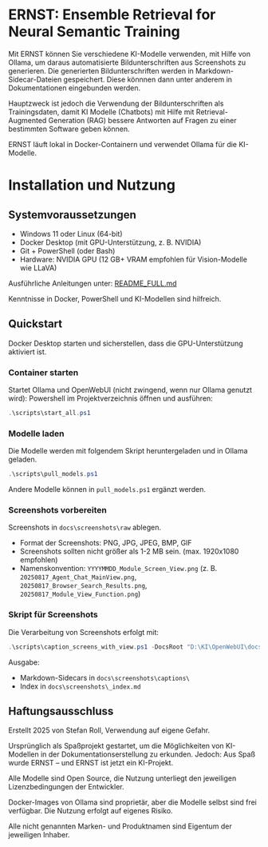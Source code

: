 # ERNST: Ensemble Retrieval for Neural Semantic Training

Mit ERNST können Sie verschiedene KI-Modelle verwenden, mit Hilfe von Ollama, um daraus automatisierte Bildunterschriften aus Screenshots zu generieren.
Die generierten Bildunterschriften werden in Markdown-Sidecar-Dateien gespeichert. Diese könnnen dann unter anderem in Dokumentationen eingebunden werden.

Hauptzweck ist jedoch die Verwendung der Bildunterschriften als Trainingsdaten, damit KI Modelle (Chatbots) mit Hilfe mit Retrieval-Augmented Generation (RAG) 
bessere Antworten auf Fragen zu einer bestimmten Software geben können.

ERNST läuft lokal in Docker-Containern und verwendet Ollama für die KI-Modelle.

# Installation und Nutzung

## Systemvoraussetzungen
- Windows 11 oder Linux (64-bit)
- Docker Desktop (mit GPU-Unterstützung, z. B. NVIDIA)
- Git + PowerShell (oder Bash)
- Hardware: NVIDIA GPU (12 GB+ VRAM empfohlen für Vision-Modelle wie LLaVA)

Ausführliche Anleitungen unter: [README_FULL.md](README_FULL.md)

Kenntnisse in Docker, PowerShell und KI-Modellen sind hilfreich.

## Quickstart

Docker Desktop starten und sicherstellen, dass die GPU-Unterstützung aktiviert ist.

### Container starten

Startet Ollama und OpenWebUI (nicht zwingend, wenn nur Ollama genutzt wird):
Powershell im Projektverzeichnis öffnen und ausführen:

```powershell
.\scripts\start_all.ps1
```

### Modelle laden

Die Modelle werden mit folgendem Skript heruntergeladen und in Ollama geladen.
```powershell
.\scripts\pull_models.ps1
```
Andere Modelle können in `pull_models.ps1` ergänzt werden.

### Screenshots vorbereiten

Screenshots in `docs\screenshots\raw` ablegen.
- Format der Screenshots: PNG, JPG, JPEG, BMP, GIF
- Screenshots sollten nicht größer als 1-2 MB sein. (max. 1920x1080 empfohlen)
- Namenskonvention: `YYYYMMDD_Module_Screen_View.png` (z. B. `20250817_Agent_Chat_MainView.png`, `20250817_Browser_Search_Results.png`, `20250817_Module_View_Function.png`)

### Skript für Screenshots
Die Verarbeitung von Screenshots erfolgt mit:

```powershell
.\scripts\caption_screens_with_view.ps1 -DocsRoot "D:\KI\OpenWebUI\docs\screenshots" -Model "llava:7b" -OllamaUrl "http://127.0.0.1:11434"
```

Ausgabe:
- Markdown-Sidecars in `docs\screenshots\captions\`
- Index in `docs\screenshots\_index.md`


## Haftungsausschluss
Erstellt 2025 von Stefan Roll, Verwendung auf eigene Gefahr.

Ursprünglich als Spaßprojekt gestartet, um die Möglichkeiten von KI-Modellen in der Dokumentationserstellung zu erkunden.
Jedoch: Aus Spaß wurde ERNST – und ERNST ist jetzt ein KI-Projekt.

Alle Modelle sind Open Source, die Nutzung unterliegt den jeweiligen Lizenzbedingungen der Entwickler.

Docker-Images von Ollama sind proprietär, aber die Modelle selbst sind frei verfügbar. Die Nutzung erfolgt auf eigenes Risiko.

Alle nicht genannten Marken- und Produktnamen sind Eigentum der jeweiligen Inhaber.